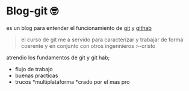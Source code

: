 # Blog-git  🤓 
es un blog para entender el funcionamiento de [git](https://github.com/git "git") y [githab](https://github.com "githab")
> el curso de git me a servido para caracterizar y trabajar de forma coerente y en conjunto con otros ingennieros >-cristo

atrendio los fundamentos de git y git hab; 
* flujo de trabajo 
* buenas practicas 
* trucos 
*multiplataforma 
*crado por el mas pro 
